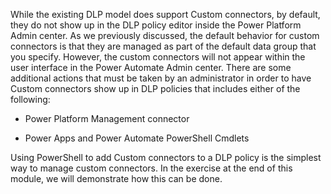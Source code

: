 While the existing DLP model does support Custom connectors, by default,
they do not show up in the DLP policy editor inside the Power Platform
Admin center. As we previously discussed, the default behavior for
custom connectors is that they are managed as part of the default data
group that you specify. However, the custom connectors will not appear
within the user interface in the Power Automate Admin center. There are
some additional actions that must be taken by an administrator in order
to have Custom connectors show up in DLP policies that includes either
of the following:

-   Power Platform Management connector

-   Power Apps and Power Automate PowerShell Cmdlets

Using PowerShell to add Custom connectors to a DLP policy is the
simplest way to manage custom connectors. In the exercise at the end of
this module, we will demonstrate how this can be done.
